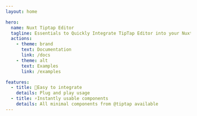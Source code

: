 ```yaml
---
layout: home

hero:
  name: Nuxt Tiptap Editor
  tagline: Essentials to Quickly Integrate TipTap Editor into your Nuxt App
  actions:
    - theme: brand
      text: Documentation
      link: /docs
    - theme: alt
      text: Examples
      link: /examples

features:
  - title: 🔆Easy to integrate
    details: Plug and play usage
  - title: ⚡️Instantly usable components
    details: All minimal components from @tiptap available
---
```

